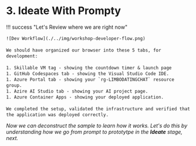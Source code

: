 # 3. Ideate With Prompty

!!! success "Let's Review where we are right now"

    ![Dev Workflow](./../img/workshop-developer-flow.png)

    We should have organized our browser into these 5 tabs, for development:

    1. Skillable VM tag - showing the countdown timer & launch page
    1. GitHub Codespaces tab - showing the Visual Studio Code IDE.
    1. Azure Portal tab - showing your `rg-LIMBODATINGCHAT` resource group.
    1. Azire AI Studio tab - showing your AI project page.
    1. Azure Container Apps - showing your deployed application.
    
    We completed the setup, validated the infrastructure and verified that the application was deployed correctly. 

_Now we can deconstruct the sample to learn how it works. Let's do this by understanding how we go from prompt to prototytpe in the **Ideate** stage, next._
